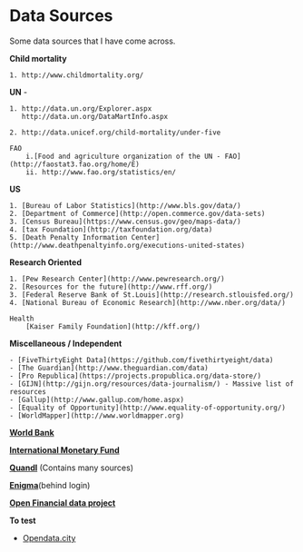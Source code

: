 # Data Sources

Some data sources that I have come across.

**Child mortality**
	
	1. http://www.childmortality.org/


**UN** -

	1. http://data.un.org/Explorer.aspx
	   http://data.un.org/DataMartInfo.aspx
	   	
	2. http://data.unicef.org/child-mortality/under-five
	
	FAO
		i.[Food and agriculture organization of the UN - FAO](http://faostat3.fao.org/home/E)
		ii. http://www.fao.org/statistics/en/


**US**
	
	1. [Bureau of Labor Statistics](http://www.bls.gov/data/)
	2. [Department of Commerce](http://open.commerce.gov/data-sets)
	3. [Census Bureau](https://www.census.gov/geo/maps-data/)
	4. [tax Foundation](http://taxfoundation.org/data)
	5. [Death Penalty Information Center](http://www.deathpenaltyinfo.org/executions-united-states)


**Research Oriented**

	1. [Pew Research Center](http://www.pewresearch.org/)	
	2. [Resources for the future](http://www.rff.org/)
	3. [Federal Reserve Bank of St.Louis](http://research.stlouisfed.org/)
	4. [National Bureau of Economic Research](http://www.nber.org/data/)
	
	Health
		[Kaiser Family Foundation](http://kff.org/) 
		
	
**Miscellaneous / Independent**

	- [FiveThirtyEight Data](https://github.com/fivethirtyeight/data)
	- [The Guardian](http://www.theguardian.com/data)
	- [Pro Republica](https://projects.propublica.org/data-store/)
	- [GIJN](http://gijn.org/resources/data-journalism/) - Massive list of resources
	- [Gallup](http://www.gallup.com/home.aspx)
	- [Equality of Opportunity](http://www.equality-of-opportunity.org/)
	- [WorldMapper](http://www.worldmapper.org)
	
	
**[World Bank](http://data.worldbank.org/)**

**[International Monetary Fund](http://www.imf.org/external/data.htm)**

**[Quandl](https://www.quandl.com/resources/data-sources)** (Contains many sources)

**[Enigma](enigma.io)**(behind login)

**[Open Financial data project](http://www.ofdp.org/)**

**To test**
 - [Opendata.city](http://www.opendata.city/)